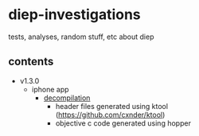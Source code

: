 # diep-investigations
tests, analyses, random stuff, etc about diep

## contents
- v1.3.0
  - iphone app
    - [decompilation](v1.3.0/iphone/decompilation)
      - header files generated using ktool (https://github.com/cxnder/ktool)
      - objective c code generated using hopper
